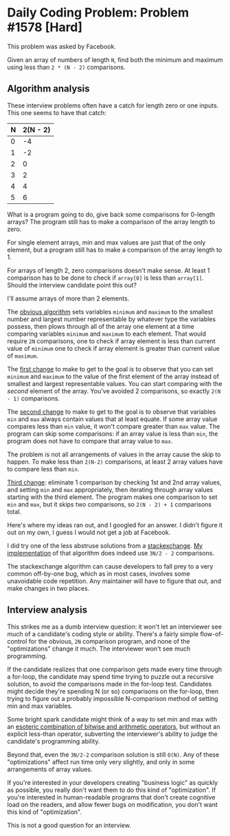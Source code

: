 # Daily Coding Problem: Problem #1578 [Hard]

This problem was asked by Facebook.

Given an array of numbers of length `N`,
find both the minimum and maximum using less than `2 * (N - 2)` comparisons.

## Algorithm analysis

These interview problems often have a catch for length zero or one inputs.
This one seems to have that catch:

| N  | 2(N - 2) |
|----|----------|
| 0 | -4 |
| 1 | -2 |
| 2 | 0 |
| 3 | 2 |
| 4 | 4 |
| 5 | 6 |

What is a program going to do, give back some comparisons for 0-length arrays?
The program still has to make a comparison of the array length to zero.

For single element arrays, min and max values are just that of the only element,
but a program still has to make a comparison of the array length to 1.

For arrays of length 2, zero comparisons doesn't make sense.
At least 1 comparison has to be done to check if `array[0]` is less than `array[1]`.
Should the interview candidate point this out?

I'll assume arrays of more than 2 elements.

The [obvious algorithm](a0.go) sets variables `minimum` and `maximum` to the smallest number and largest number
representable by whatever type the variables possess,
then plows through all of the array one element at a time comparing variables `minimum` and
`maximum` to each element.
That would require `2N` comparisons,
one to check if array element is less than current value of `minimum`
one to check if array element is greater than current value of `maximum`.

The [first change](a1.go) to make to get to the goal is to observe
that you can set `minimum` and `maximum` to the value of the first
element of the array instead of smallest and largest representable values.
You can start comparing with the *second* element of the array.
You've avoided 2 comparisons, so exactly `2(N - 1)` comparisons.

The [second change](a2.go) to make to get to the goal is to observe
that variables `min` and `max` always contain values that at least equate.
If some array value compares less than `min` value,
it won't compare greater than `max` value.
The program can skip some comparisons: if an array value is less than `min`,
the program does not have to compare that array value to `max`.

The problem is not all arrangements of values in the array cause the skip to happen.
To make less than `2(N-2)` comparisons, at least 2 array values have to
compare less than `min`.

[Third change](a3.go): eliminate 1 comparison by checking 1st and 2nd array
values, and setting `min` and `max` appropriately,
then iterating through array values starting with the third element.
The program makes one comparison to set `min` and `max`,
but it skips two comparisons, so `2(N - 2) + 1` comparisons total.

Here's where my ideas ran out, and I googled for an answer.
I didn't figure it out on my own, I guess I would not get a job at Facebook.

I did try one of the less abstruse solutions from a
[stackexchange](https://stackoverflow.com/questions/13544476/how-to-find-max-and-min-in-array-using-minimum-comparisons).
[My implementation](a4.go) of that algorithm does indeed use `3N/2 - 2`
comparisons.

The stackexchange algorithm can cause developers to fall prey
to a very common off-by-one bug,
which as in most cases, involves some unavoidable code repetition.
Any maintainer will have to figure that out, and make changes in two places.

## Interview analysis

This strikes me as a dumb interview question:
it won't let an interviewer see much of a candidate's coding style or ability.
There's a fairly simple flow-of-control for the obvious, `2N` comparison program,
and none of the "optimizations" change it much.
The interviewer won't see much programming.

If the candidate realizes that one comparison gets made every time
through a for-loop,
the candidate may spend time trying to puzzle out a recursive solution,
to avoid the comparisons made in the for-loop test.
Candidates might decide they're spending N (or so) comparisons on the for-loop,
then trying to figure
out a probably impossible N-comparison method of setting min and max
variables.

Some bright spark candidate might think of a way to set min and max
with an [esoteric combination of bitwise and arithmetic operators](https://github.com/bediger4000/bitops),
but without an explicit less-than operator,
subverting the interviewer's ability to judge the candidate's programming
ability.

Beyond that, even the `3N/2-2` comparison solution is still `O(N)`.
Any of these "optimizations" affect run time only very slightly,
and only in some arrangements of array values.

If you're interested in your developers creating "business logic" as quickly
as possible, you really don't want them to do this kind of "optimization".
If you're interested in human-readable programs that don't create cognitive
load on the readers, and allow fewer bugs on modification,
you don't want this kind of "optimization".

This is not a good question for an interview.
